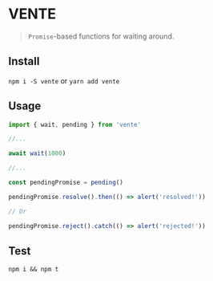 # VENTE

> `Promise`-based functions for waiting around.

## Install

`npm i -S vente` or `yarn add vente`

## Usage

```javascript
import { wait, pending } from 'vente'

//...

await wait(1000)

//...

const pendingPromise = pending()

pendingPromise.resolve().then(() => alert('resolved!'))

// Or

pendingPromise.reject().catch(() => alert('rejected!'))
```

## Test

`npm i && npm t`
